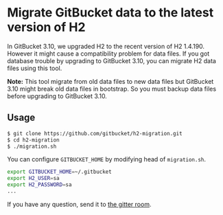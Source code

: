 # Migrate GitBucket data to the latest version of H2

In GitBucket 3.10, we upgraded H2 to the recent version of H2 1.4.190. However it might cause a compatibility problem for data files. If you got database trouble by upgrading to GitBucket 3.10, you can migrate H2 data files using this tool.

**Note:** This tool migrate from old data files to new data files but GitBucket 3.10 might break old data files in bootstrap. So you must backup data files before upgrading to GitBucket 3.10.

## Usage

```bash
$ git clone https://github.com/gitbucket/h2-migration.git
$ cd h2-migration
$ ./migration.sh
```

You can configure `GITBUCKET_HOME` by modifying head of `migration.sh`.

```bash
export GITBUCKET_HOME=~/.gitbucket
export H2_USER=sa
export H2_PASSWORD=sa
...
```

If you have any question, send it to [the gitter room](https://gitter.im/gitbucket/gitbucket).

